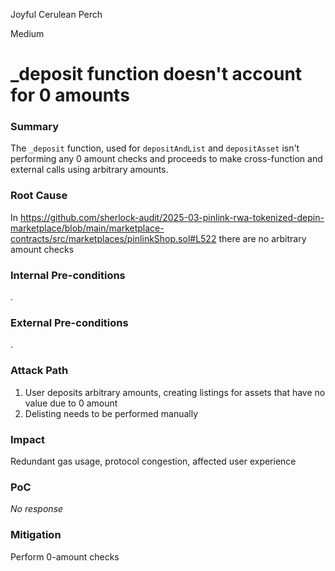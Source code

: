Joyful Cerulean Perch

Medium

# _deposit function doesn't account for 0 amounts

### Summary

The `_deposit` function, used for `depositAndList` and `depositAsset` isn't performing any 0 amount checks and proceeds to make cross-function and external calls using arbitrary amounts.

### Root Cause

In https://github.com/sherlock-audit/2025-03-pinlink-rwa-tokenized-depin-marketplace/blob/main/marketplace-contracts/src/marketplaces/pinlinkShop.sol#L522 there are no arbitrary amount checks

### Internal Pre-conditions

.

### External Pre-conditions

.

### Attack Path

1. User deposits arbitrary amounts, creating listings for assets that have no value due to 0 amount
2. Delisting needs to be performed manually

### Impact

Redundant gas usage, protocol congestion, affected user experience

### PoC

_No response_

### Mitigation

Perform 0-amount checks